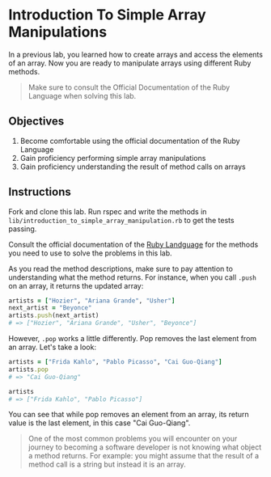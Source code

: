 # Introduction To Simple Array Manipulations

In a previous lab, you learned how to create arrays and access the elements of an array. Now you are ready to manipulate arrays using different Ruby methods.

> Make sure to consult the Official Documentation of the Ruby Language when solving this lab.

## Objectives

1. Become comfortable using the official documentation of the Ruby Language
2. Gain proficiency performing simple array manipulations
3. Gain proficiency understanding the result of method calls on arrays

## Instructions

Fork and clone this lab. Run rspec and write the methods in `lib/introduction_to_simple_array_manipulation.rb` to get the tests passing. 


Consult the official documentation of the [Ruby Landguage](http://ruby-doc.org/core-2.2.0/) for the methods you need to use to solve the problems in this lab.

As you read the method descriptions, make sure to pay attention to understanding what the method returns. For instance, when you call `.push` on an array, it returns the updated array:

```ruby
artists = ["Hozier", "Ariana Grande", "Usher"]
next_artist = "Beyonce"
artists.push(next_artist)
# => ["Hozier", "Ariana Grande", "Usher", "Beyonce"]
```

However, `.pop` works a little differently. Pop removes the last element from an array. Let's take a look:

```ruby
artists = ["Frida Kahlo", "Pablo Picasso", "Cai Guo-Qiang"]
artists.pop
# => "Cai Guo-Qiang"

artists
# => ["Frida Kahlo", "Pablo Picasso"]
```

You can see that while pop removes an element from an array, its return value is the last element, in this case "Cai Guo-Qiang".


> One of the most common problems you will encounter on your journey to becoming a software developer is not knowing what object a method returns. For example: you might assume that the result of a method call is a string but instead it is an array.  
